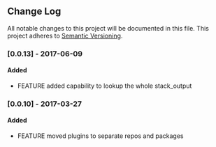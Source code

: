 ## Change Log
All notable changes to this project will be documented in this file.
This project adheres to [Semantic Versioning](http://semver.org/).

### [0.0.13] - 2017-06-09
#### Added
- FEATURE added capability to lookup the whole stack_output

### [0.0.10] - 2017-03-27
#### Added
- FEATURE moved plugins to separate repos and packages
